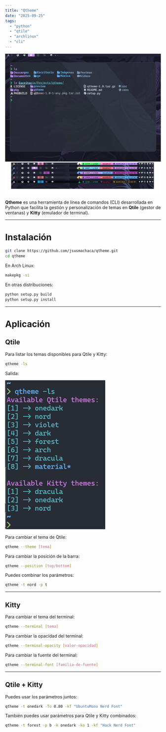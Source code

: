 ```yaml
---
title: "Qtheme"
date: "2025-09-25"
tags:
  - "python"
  - "qtile"
  - "archlinux"
  - "cli"
---
```


![preview](https://raw.githubusercontent.com/jsusmachaca/qtheme/master/preview/term.png)
![preview](https://raw.githubusercontent.com/jsusmachaca/qtheme/master/preview/bars.png)

**Qtheme** es una herramienta de línea de comandos (CLI) desarrollada en Python que facilita la gestión y personalización de temas en **Qtile** (gestor de ventanas) y **Kitty** (emulador de terminal).

---

# Instalación

```sh
git clone https://github.com/jsusmachaca/qtheme.git
cd qtheme
```

En Arch Linux:

```sh
makepkg -si
```

En otras distribuciones:

```sh
python setup.py build
python setup.py install
```

---

# Aplicación

## Qtile

Para listar los temas disponibles para Qtile y Kitty:

```sh
qtheme -ls
```

Salida:

![preview](https://raw.githubusercontent.com/jsusmachaca/qtheme/master/preview/list.png)

Para cambiar el tema de Qtile:

```sh
qtheme --theme [tema]
```

Para cambiar la posición de la barra:

```sh
qtheme --position [top/bottom]
```

Puedes combinar los parámetros:

```sh
qtheme -t nord -p t
```

---

## Kitty

Para cambiar el tema del terminal:

```sh
qtheme --terminal [tema]
```

Para cambiar la opacidad del terminal:

```sh
qtheme --terminal-opacity [valor-opacidad]
```

Para cambiar la fuente del terminal:

```sh
qtheme --terminal-font [familia-de-fuente]
```

---

## Qtile + Kitty

Puedes usar los parámetros juntos:

```sh
qtheme -t onedark -To 0.80 -kf "UbuntuMono Nerd Font"
```

También puedes usar parámetros para Qtile y Kitty combinados:

```sh
qtheme -t forest -p b -k onedark -ko 1 -kf "Hack Nerd Font"
```
